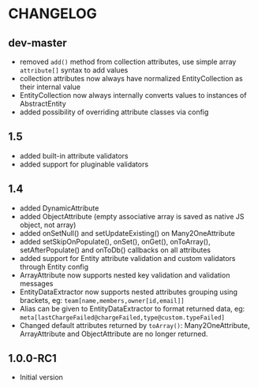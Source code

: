 CHANGELOG
=========

dev-master
-----------
* removed `add()` method from collection attributes, use simple array `attribute[]` syntax to add values
* collection attributes now always have normalized EntityCollection as their internal value
* EntityCollection now always internally converts values to instances of AbstractEntity 
* added possibility of overriding attribute classes via config

1.5
---------
* added built-in attribute validators
* added support for pluginable validators


1.4
---------
* added DynamicAttribute
* added ObjectAttribute (empty associative array is saved as native JS object, not array)
* added onSetNull() and setUpdateExisting() on Many2OneAttribute
* added setSkipOnPopulate(), onSet(), onGet(), onToArray(), setAfterPopulate() and onToDb() callbacks on all attributes 
* added support for Entity attribute validation and custom validators through Entity config
* ArrayAttribute now supports nested key validation and validation messages
* EntityDataExtractor now supports nested attributes grouping using brackets, eg: `team[name,members,owner[id,email]]`
* Alias can be given to EntityDataExtractor to format returned data, eg: `meta[lastChargeFailed@chargeFailed,type@custom.typeFailed]`
* Changed default attributes returned by `toArray()`: Many2OneAttribute, ArrayAttribute and ObjectAttribute are no longer returned.


1.0.0-RC1
---------
* Initial version